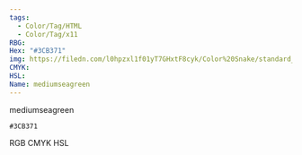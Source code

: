 ```yaml
---
tags:
  - Color/Tag/HTML
  - Color/Tag/x11
RBG: 
Hex: "#3CB371"
img: https://filedn.com/l0hpzxl1f01yT7GHxtF8cyk/Color%20Snake/standard_csv_to_svg/3CB371.svg
CMYK: 
HSL: 
Name: mediumseagreen
---
```

mediumseagreen
```palette
#3CB371
```
RGB
CMYK
HSL